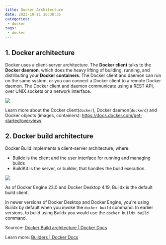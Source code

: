 ```yaml
---
title: Docker Architecture
date: 2023-10-11 10:38:35
categories:
 - docker
tags:
 - docker
---
```


##  1. Docker architecture

Docker uses a client-server architecture. The **Docker client** talks to the **Docker daemon**, which does the heavy lifting of building, running, and distributing your **Docker containers**. The Docker client and daemon can run on the same system, or you can connect a Docker client to a remote Docker daemon. The Docker client and daemon communicate using a REST API, over UNIX sockets or a network interface. 

![](https://pub-2a6758f3b2d64ef5bb71ba1601101d35.r2.dev/blogs/2025/01/e8b32edce5939afa1e051041d591ffb0.png)

Learn more about the Cocker client(`docker`), Docker daemon(`dockerd`) and Docker objects (images, containers): https://docs.docker.com/get-started/overview/

## 2. Docker build architecture

Docker Build implements a client-server architecture, where:

- Buildx is the client and the user interface for running and managing builds
- BuildKit is the server, or builder, that handles the build execution.

![](https://pub-2a6758f3b2d64ef5bb71ba1601101d35.r2.dev/blogs/2025/01/4b1595b53889e9dbe8ba7ee47a7639b9.png)

As of Docker Engine 23.0 and Docker Desktop 4.19, Buildx is the default build client.

In newer versions of Docker Desktop and Docker Engine, you're using Buildx by default when you invoke the `docker build` command. In earlier versions, to build using Buildx you would use the `docker buildx build` command.

Sourcce: [Docker Build architecture | Docker Docs](https://docs.docker.com/build/architecture)

Learn more: [Builders | Docker Docs](https://docs.docker.com/build/builders/)